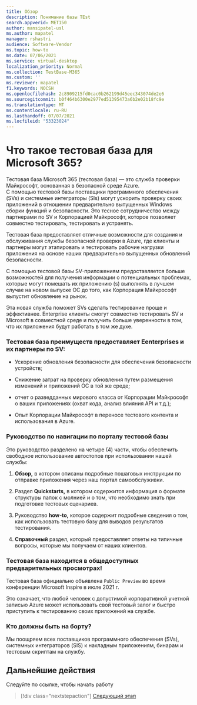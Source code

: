 ```yaml
---
title: Обзор
description: Понимание базы TEst
search.appverid: MET150
author: mansipatel-usl
ms.author: mapatel
manager: rshastri
audience: Software-Vendor
ms.topic: how-to
ms.date: 07/06/2021
ms.service: virtual-desktop
localization_priority: Normal
ms.collection: TestBase-M365
ms.custom: ''
ms.reviewer: mapatel
f1.keywords: NOCSH
ms.openlocfilehash: 2c8909215fd0cac0b262199d45eec343074de2e6
ms.sourcegitcommit: b0f464b6300e2977ed51395473a6b2e02b18fc9e
ms.translationtype: MT
ms.contentlocale: ru-RU
ms.lasthandoff: 07/07/2021
ms.locfileid: "53323024"
---
```

# <a name="what-is-test-base-for-microsoft-365"></a>Что такое тестовая база для Microsoft 365? 

Тестовая база Microsoft 365 (тестовая база) — это служба проверки Майкрософт, основанная в безопасной среде Azure.  
С помощью тестовой базы поставщики программного обеспечения (SVs) и системные интеграторы (SIs) могут ускорить проверку своих приложений в отношении предварительно выпущенных Windows сборки функций и безопасности. Это тесное сотрудничество между партнерами по SV и Корпорацией Майкрософт, которое позволяет совместно тестировать, тестировать и устранять.

Тестовая база предоставляет отличные возможности для создания и обслуживания службы безопасной проверки в Azure, где клиенты и партнеры могут этапировать и тестировать рабочие нагрузки приложения на основе наших предварительно выпущенных обновлений безопасности.

С помощью тестовой базы SV-приложениям предоставляется больше возможностей для получения информации о потенциальных проблемах, которые могут помешать их приложению (s) выполнять в лучшем случае на новом выпуске ОС до того, как Корпорация Майкрософт выпустит обновление на рынок.

Эта новая служба поможет SVs сделать тестирование проще и эффективнее. Enterprise клиенты смогут совместно тестировать SV и Microsoft в совместной среде и получить больше уверенности в том, что их приложения будут работать в том же духе. 

### <a name="advantages-test-base-offers-eenterprises-and-their-sv-partners-include"></a>Тестовая база преимуществ предоставляет Eenterprises и их партнеры по SV: 
 
  * Ускорение обновления безопасности для обеспечения безопасности устройств; 
 
  * Снижение затрат на проверку обновления путем размещения изменений и приложений ОС в той же среде; 
  
  * отчет о разведданных мирового класса от Корпорации Майкрософт о ваших приложениях (охват кода, анализ влияния API и т.д.); 
  
  * Опыт Корпорации Майкрософт в переносе тестового контента и использования в Azure. 


### <a name="guide-to-navigating-the-test-base-portal"></a>Руководство по навигации по порталу тестовой базы

Это руководство разделено на четыре (4) части, чтобы обеспечить свободное использование автостопов при использовании нашей службы:

1. **Обзор,** в котором описаны подробные пошаговых инструкции по отправке приложения через наш портал самообслуживки. 

2. Раздел **Quickstarts,** в котором содержится информация о формате структуры папок с молнией и о том, что необходимо знать при подготовке тестовых сценариев.

3. Руководство **how-to,** которое содержит подробные сведения о том, как использовать тестовую базу для выводов результатов тестирования.

4. **Справочный** раздел, который предоставляет ответы на типичные вопросы, которые мы получаем от наших клиентов.

### <a name="test-base-is-in-public-preview"></a>Тестовая база находится в общедоступных предварительных просмотрах!

Тестовая база официально объявлена ```Public Preview``` во время конференции Microsoft Inspire в июле 2021 г. 

Это означает, что любой человек с допустимой корпоративной учетной записью Azure может использовать свой тестовый залог и быстро приступить к тестированию своих приложений на службе.

### <a name="who-should-onboard"></a>Кто должны быть на борту?

Мы поощряем всех поставщиков программного обеспечения (SVs), системных интеграторов (SIS) к накладным приложениям, бинарам и тестовым скриптам на службу.

## <a name="next-steps"></a>Дальнейшие действия

Следуйте по ссылке, чтобы начать работу
> [!div class="nextstepaction"]
> [Следующий этап](createaccount.md)

